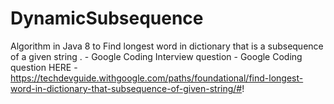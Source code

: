 # DynamicSubsequence
Algorithm in Java 8 to Find longest word in dictionary that is a subsequence of a given string . - Google Coding Interview question -
Google Coding question HERE - https://techdevguide.withgoogle.com/paths/foundational/find-longest-word-in-dictionary-that-subsequence-of-given-string/#!

